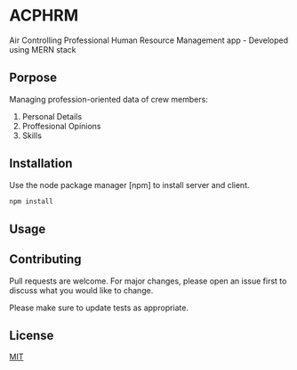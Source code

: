 # ACPHRM

Air Controlling Professional Human Resource Management app - Developed using MERN stack

## Porpose

Managing profession-oriented data of crew members:
1. Personal Details
2. Proffesional Opinions
3. Skills

## Installation

Use the node package manager [npm] to install server and client.

```bash
npm install
```

## Usage




## Contributing
Pull requests are welcome. For major changes, please open an issue first to discuss what you would like to change.

Please make sure to update tests as appropriate.

## License
[MIT](https://choosealicense.com/licenses/mit/)